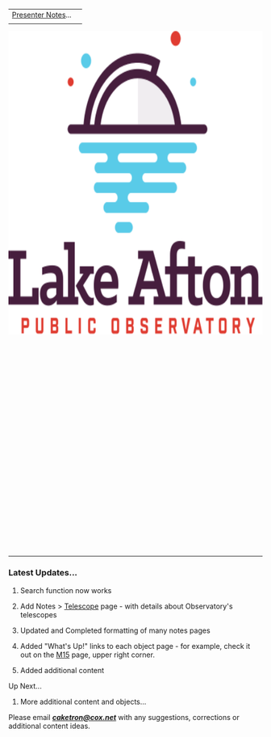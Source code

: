 <script src="/js/whatsup.js"></script>
<script type="text/javascript">
	var objectName ="Welcome!"
	var objectDesc ="Stay tuned to this space for the next object appearing in the telescope..."
	var objectImage="telescope.jpg"
</script>

|    |    |
|:---|---:|
|[Presenter Notes](notes)...| <div id=whatsup></div> |
|    |    |

<img src="./img/logo-lapo.svg" width="600" height="600" title="LAPO"/>

<br/><br/><br/><br/><br/><br/><br/><br/>
<br/><br/><br/><br/><br/><br/><br/><br/>
<br/><br/><br/><br/><br/><br/><br/><br/>

---

### Latest Updates...

1.  Search function now works

1.  Add Notes > [Telescope](telescope) page - with details about Observatory's telescopes

1.  Updated and Completed formatting of many notes pages

1.  Added "What's Up!" links to each object page - for example, check it out on the [M15](star-clusters/globular/m15.md) page, upper right corner.

1.  Added additional content

Up Next...

1.  More additional content and objects...

Please email _**caketron@cox.net**_ with any suggestions, corrections or additional content ideas.